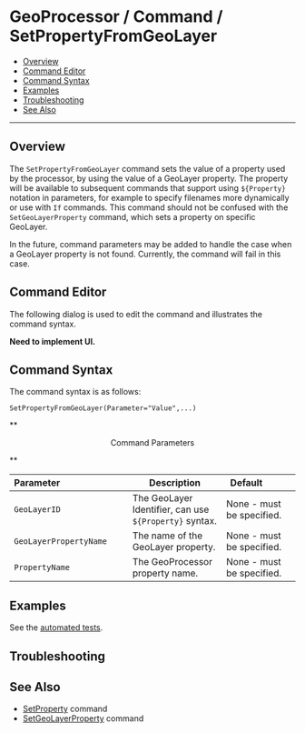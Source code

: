 # GeoProcessor / Command / SetPropertyFromGeoLayer #

* [Overview](#overview)
* [Command Editor](#command-editor)
* [Command Syntax](#command-syntax)
* [Examples](#examples)
* [Troubleshooting](#troubleshooting)
* [See Also](#see-also)

-------------------------

## Overview ##

The `SetPropertyFromGeoLayer` command sets the value of a property used by the processor,
by using the value of a GeoLayer property.
The property will be available to subsequent commands that support using `${Property}` notation in
parameters, for example to specify filenames more dynamically or use with `If` commands. This
command should not be confused with the `SetGeoLayerProperty` command, which sets a
property on specific GeoLayer.

In the future, command parameters may be added to handle the case when a GeoLayer property is not found.
Currently, the command will fail in this case.

## Command Editor ##

The following dialog is used to edit the command and illustrates the command syntax.

**Need to implement UI.**

## Command Syntax ##

The command syntax is as follows:

```text
SetPropertyFromGeoLayer(Parameter="Value",...)
```
**<p style="text-align: center;">
Command Parameters
</p>**

| **Parameter**&nbsp;&nbsp;&nbsp;&nbsp;&nbsp;&nbsp;&nbsp;&nbsp;&nbsp;&nbsp;&nbsp;&nbsp;&nbsp;&nbsp;&nbsp;&nbsp;&nbsp;&nbsp;&nbsp;&nbsp;&nbsp;&nbsp;&nbsp;&nbsp;&nbsp;&nbsp; | **Description** | **Default**&nbsp;&nbsp;&nbsp;&nbsp;&nbsp;&nbsp;&nbsp;&nbsp;&nbsp;&nbsp; |
| -----------------------|--------------------------------------------------------|-------------------------- |
| `GeoLayerID`           | The GeoLayer Identifier, can use `${Property}` syntax. | None - must be specified. |
| `GeoLayerPropertyName` | The name of the GeoLayer property.                     | None - must be specified. |
| `PropertyName`         | The GeoProcessor property name.                        | None - must be specified. |

## Examples ##

See the [automated tests](https://github.com/OpenWaterFoundation/owf-app-geoprocessor-python-test/tree/master/test/commands/SetPropertyFromGeoLayer).

## Troubleshooting ##

## See Also ##

* [SetProperty](../SetProperty/SetProperty.md) command
* [SetGeoLayerProperty](../SetGeoLayerProperty/SetGeoLayerProperty.md) command
